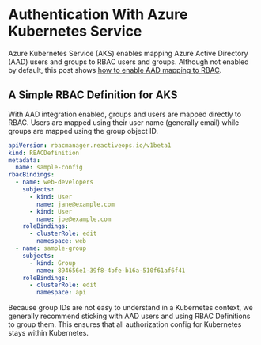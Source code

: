 # Authentication With Azure Kubernetes Service
Azure Kubernetes Service (AKS) enables mapping Azure Active Directory (AAD) users and groups to RBAC users and groups. Although not enabled by default, this post shows [how to enable AAD mapping to RBAC](https://docs.microsoft.com/en-us/azure/aks/aad-integration).

## A Simple RBAC Definition for AKS
With AAD integration enabled, groups and users are mapped directly to RBAC. Users are mapped using their user name (generally email) while groups are mapped using the group object ID.

```yaml
apiVersion: rbacmanager.reactiveops.io/v1beta1
kind: RBACDefinition
metadata:
  name: sample-config
rbacBindings:
  - name: web-developers
    subjects:
      - kind: User
        name: jane@example.com
      - kind: User
        name: joe@example.com
    roleBindings:
      - clusterRole: edit
        namespace: web
  - name: sample-group
    subjects:
      - kind: Group
        name: 894656e1-39f8-4bfe-b16a-510f61af6f41
    roleBindings:
      - clusterRole: edit
        namespace: api
```

Because group IDs are not easy to understand in a Kubernetes context, we generally recommend sticking with AAD users and using RBAC Definitions to group them. This ensures that all authorization config for Kubernetes stays within Kubernetes.
